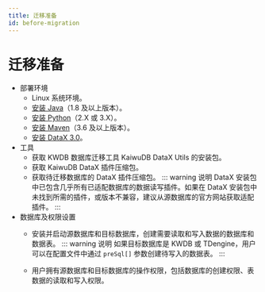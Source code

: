 ```yaml
---
title: 迁移准备
id: before-migration
---
```


# 迁移准备

- 部署环境
  - Linux 系统环境。
  - [安装 Java](https://docs.oracle.com/en/java/javase/22/install/overview-jdk-installation.html)（1.8 及以上版本）。
  - [安装 Python](https://www.python.org/downloads/)（2.X 或 3.X）。
  - [安装 Maven](https://maven.apache.org/install.html)（3.6 及以上版本）。
  - [安装 DataX 3.0](https://gitee.com/mirrors/DataX/blob/master/userGuid.md)。
- 工具
  - 获取 KWDB 数据库迁移工具 KaiwuDB DataX Utils 的安装包。
  - 获取 KaiwuDB DataX 插件压缩包。
  - 获取待迁移数据库的 DataX 插件压缩包。
    ::: warning 说明
    DataX 安装包中已包含几乎所有已适配数据库的数据读写插件。如果在 DataX 安装包中未找到所需的插件，或版本不兼容，建议从源数据库的官方网站获取适配插件。
    :::
- 数据库及权限设置
  - 安装并启动源数据库和目标数据库，创建需要读取和写入数据的数据库和数据表。
    ::: warning 说明
    如果目标数据库是 KWDB 或 TDengine，用户可以在配置文件中通过 `preSql[]` 参数创建待写入的数据表。
    :::

  - 用户拥有源数据库和目标数据库的操作权限，包括数据库的创建权限、表数据的读取和写入权限。
